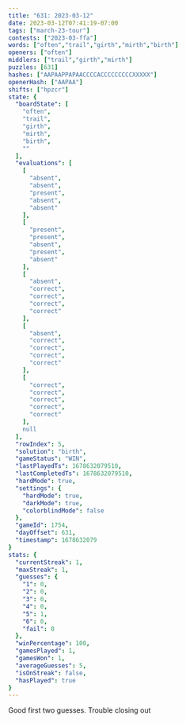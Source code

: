 ```yaml
---
title: "631: 2023-03-12"
date: 2023-03-12T07:41:19-07:00
tags: ["march-23-tour"]
contests: ["2023-03-ffa"]
words: ["often","trail","girth","mirth","birth"]
openers: ["often"]
middlers: ["trail","girth","mirth"]
puzzles: [631]
hashes: ["AAPAAPPAPAACCCCACCCCCCCCCXXXXX"]
openerHash: ["AAPAA"]
shifts: ["hpzcr"]
state: {
  "boardState": [
    "often",
    "trail",
    "girth",
    "mirth",
    "birth",
    ""
  ],
  "evaluations": [
    [
      "absent",
      "absent",
      "present",
      "absent",
      "absent"
    ],
    [
      "present",
      "present",
      "absent",
      "present",
      "absent"
    ],
    [
      "absent",
      "correct",
      "correct",
      "correct",
      "correct"
    ],
    [
      "absent",
      "correct",
      "correct",
      "correct",
      "correct"
    ],
    [
      "correct",
      "correct",
      "correct",
      "correct",
      "correct"
    ],
    null
  ],
  "rowIndex": 5,
  "solution": "birth",
  "gameStatus": "WIN",
  "lastPlayedTs": 1678632079510,
  "lastCompletedTs": 1678632079510,
  "hardMode": true,
  "settings": {
    "hardMode": true,
    "darkMode": true,
    "colorblindMode": false
  },
  "gameId": 1754,
  "dayOffset": 631,
  "timestamp": 1678632079
}
stats: {
  "currentStreak": 1,
  "maxStreak": 1,
  "guesses": {
    "1": 0,
    "2": 0,
    "3": 0,
    "4": 0,
    "5": 1,
    "6": 0,
    "fail": 0
  },
  "winPercentage": 100,
  "gamesPlayed": 1,
  "gamesWon": 1,
  "averageGuesses": 5,
  "isOnStreak": false,
  "hasPlayed": true
}
---
```

<!-- more -->
Good first two guesses. Trouble closing out
